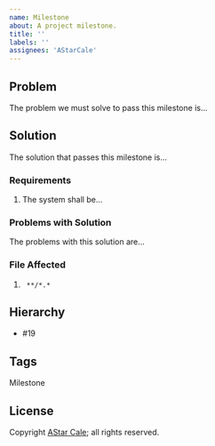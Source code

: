 ```yaml
---
name: Milestone
about: A project milestone.
title: ''
labels: ''
assignees: 'AStarCale'
---
```

## Problem

The problem we must solve to pass this milestone is...

## Solution

The solution that passes this milestone is...

### Requirements

1. The system shall be...

### Problems with Solution

The problems with this solution are...

### File Affected

1. ` **/*.*`

## Hierarchy

* #19

## Tags

Milestone

## License

Copyright [AStar Cale](https://astarcale.net); all rights reserved.
